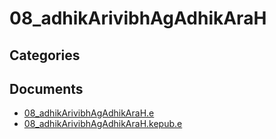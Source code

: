 # 08_adhikArivibhAgAdhikAraH


## Categories


## Documents
- [08_adhikArivibhAgAdhikAraH.e](08_adhikArivibhAgAdhikAraH.epub)
- [08_adhikArivibhAgAdhikAraH.kepub.e](08_adhikArivibhAgAdhikAraH.kepub.epub)